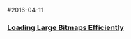 #2016-04-11

### [Loading Large Bitmaps Efficiently](http://developer.android.com/intl/zh-cn/training/displaying-bitmaps/load-bitmap.html)


